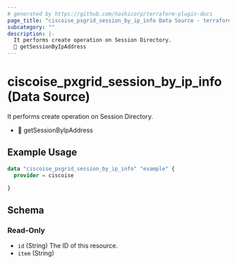 ```yaml
---
# generated by https://github.com/hashicorp/terraform-plugin-docs
page_title: "ciscoise_pxgrid_session_by_ip_info Data Source - terraform-provider-ciscoise"
subcategory: ""
description: |-
  It performs create operation on Session Directory.
  🚧 getSessionByIpAddress
---
```


# ciscoise_pxgrid_session_by_ip_info (Data Source)

It performs create operation on Session Directory.

- 🚧 getSessionByIpAddress

## Example Usage

```terraform
data "ciscoise_pxgrid_session_by_ip_info" "example" {
  provider = ciscoise

}
```

<!-- schema generated by tfplugindocs -->
## Schema

### Read-Only

- `id` (String) The ID of this resource.
- `item` (String)


